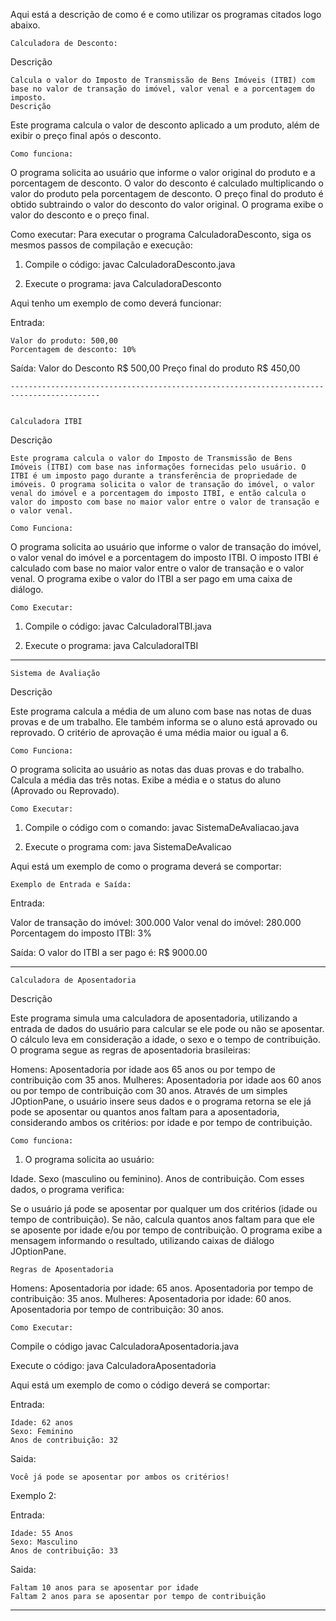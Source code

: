 Aqui está a descrição de como é e como utilizar os programas citados logo abaixo.

    Calculadora de Desconto: 

Descrição

    Calcula o valor do Imposto de Transmissão de Bens Imóveis (ITBI) com base no valor de transação do imóvel, valor venal e a porcentagem do imposto.
    Descrição

Este programa calcula o valor de desconto aplicado a um produto, além de exibir o preço final após o desconto.

    Como funciona:
O programa solicita ao usuário que informe o valor original do produto e a porcentagem de desconto.
O valor do desconto é calculado multiplicando o valor do produto pela porcentagem de desconto.
O preço final do produto é obtido subtraindo o valor do desconto do valor original.
O programa exibe o valor do desconto e o preço final.

Como executar:
Para executar o programa CalculadoraDesconto, siga os mesmos passos de compilação e execução:

1. Compile o código:
    javac CalculadoraDesconto.java

2. Execute o programa:
    java CalculadoraDesconto

Aqui tenho um exemplo de como deverá funcionar:

Entrada:

    Valor do produto: 500,00
    Porcentagem de desconto: 10%

Saída:
    Valor do Desconto R$ 500,00
    Preço final do produto R$ 450,00

    ------------------------------------------------------------------------------------------
    

    Calculadora ITBI

Descrição

    Este programa calcula o valor do Imposto de Transmissão de Bens Imóveis (ITBI) com base nas informações fornecidas pelo usuário. O ITBI é um imposto pago durante a transferência de propriedade de imóveis. O programa solicita o valor de transação do imóvel, o valor venal do imóvel e a porcentagem do imposto ITBI, e então calcula o valor do imposto com base no maior valor entre o valor de transação e o valor venal.

    Como Funciona:
O programa solicita ao usuário que informe o valor de transação do imóvel, o valor venal do imóvel e a porcentagem do imposto ITBI.
O imposto ITBI é calculado com base no maior valor entre o valor de transação e o valor venal.
O programa exibe o valor do ITBI a ser pago em uma caixa de diálogo.

    Como Executar:

1. Compile o código:
    javac CalculadoraITBI.java

2. Execute o programa:
    java CalculadoraITBI
    
------------------------------------------------------------------------------------------
    
    
    Sistema de Avaliação

Descrição

Este programa calcula a média de um aluno com base nas notas de duas provas e de um trabalho. Ele também informa se o aluno está aprovado ou reprovado. O critério de aprovação é uma média maior ou igual a 6.

    Como Funciona:

O programa solicita ao usuário as notas das duas provas e do trabalho.
Calcula a média das três notas.
Exibe a média e o status do aluno (Aprovado ou Reprovado).

    Como Executar:

1. Compile o código com o comando:
    javac SistemaDeAvaliacao.java

2. Execute o programa com:
    java SistemaDeAvalicao

Aqui está um exemplo de como o programa deverá se comportar:

    Exemplo de Entrada e Saída:

Entrada:

Valor de transação do imóvel: 300.000
Valor venal do imóvel: 280.000
Porcentagem do imposto ITBI: 3%

Saída:
    O valor do ITBI a ser pago é: R$ 9000.00

------------------------------------------------------------------------------------------


    Calculadora de Aposentadoria

Descrição

Este programa simula uma calculadora de aposentadoria, utilizando a entrada de dados do usuário para calcular se ele pode ou não se aposentar. O cálculo leva em consideração a idade, o sexo e o tempo de contribuição. O programa segue as regras de aposentadoria brasileiras:

Homens: Aposentadoria por idade aos 65 anos ou por tempo de contribuição com 35 anos.
Mulheres: Aposentadoria por idade aos 60 anos ou por tempo de contribuição com 30 anos.
Através de um simples JOptionPane, o usuário insere seus dados e o programa retorna se ele já pode se aposentar ou quantos anos faltam para a aposentadoria, considerando ambos os critérios: por idade e por tempo de contribuição.


    Como funciona:

1. O programa solicita ao usuário:

Idade.
Sexo (masculino ou feminino).
Anos de contribuição.
Com esses dados, o programa verifica:

Se o usuário já pode se aposentar por qualquer um dos critérios (idade ou tempo de contribuição).
Se não, calcula quantos anos faltam para que ele se aposente por idade e/ou por tempo de contribuição.
O programa exibe a mensagem informando o resultado, utilizando caixas de diálogo JOptionPane.

    Regras de Aposentadoria
Homens:
Aposentadoria por idade: 65 anos.
Aposentadoria por tempo de contribuição: 35 anos.
Mulheres:
Aposentadoria por idade: 60 anos.
Aposentadoria por tempo de contribuição: 30 anos.

    Como Executar:

Compile o código 
    javac CalculadoraAposentadoria.java

Execute o código:
    java CalculadoraAposentadoria

Aqui está um exemplo de como o código deverá se comportar:

Entrada:

    Idade: 62 anos
    Sexo: Feminino
    Anos de contribuição: 32

Saida:

    Você já pode se aposentar por ambos os critérios!

Exemplo 2:

Entrada:

    Idade: 55 Anos
    Sexo: Masculino
    Anos de contribuição: 33

Saida:

    Faltam 10 anos para se aposentar por idade
    Faltam 2 anos para se aposentar por tempo de contribuição

------------------------------------------------------------------------------------------


